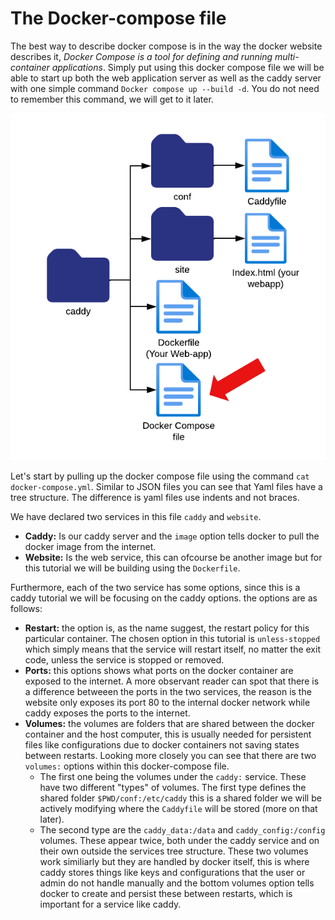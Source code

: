 # The Docker-compose file

The best way to describe docker compose is in the way the docker website describes it,
*Docker Compose is a tool for defining and running multi-container applications*. 
Simply put using this docker compose file we will be able to start up both the web application
server as well as the caddy server with one simple command `Docker compose up --build -d`.
You do not need to remember this command, we will get to it later.

![step1](./assets/step1.png)

Let's start by pulling up the docker compose file using the command `cat docker-compose.yml`.
Similar to JSON files you can see that Yaml files have a tree structure.
The difference is yaml files use indents and not braces.

We have declared two services in this file `caddy` and `website`.
- **Caddy:** Is our caddy server and the `image` option tells docker to pull the docker image from
  the internet.
- **Website:** Is the web service, this can ofcourse be another image but for
  this tutorial we will be building using the `Dockerfile`.

Furthermore, each of the two service has some options, 
since this is a caddy tutorial we will be focusing on the caddy options.
the options are as follows:
- **Restart:** the option is, as the name suggest, the restart policy for this particular container. The chosen option in this tutorial is `unless-stopped`
  which simply means that the service will restart itself, no matter the exit code, unless the service is stopped or removed.   
- **Ports:** this options shows what ports on the docker container are exposed to the internet.
  A more observant reader can spot that there is a difference betweeen the ports in the two services,
  the reason is the website only exposes its port 80 to the internal docker network while caddy exposes the ports to the internet.
- **Volumes:** the volumes are folders that are shared between the docker container and the host computer,
  this is usually needed for persistent files like configurations due to docker containers not saving states between restarts.
  Looking more closely you can see that there are two `volumes:` options within this docker-compose file.
  - The first one being the volumes under the `caddy:` service. These have two different "types" of volumes. 
    The first type defines the shared folder `$PWD/conf:/etc/caddy` this is a shared folder we will be
    actively modifying where the `Caddyfile` will be stored (more on that later). 
  - The second type are the `caddy_data:/data` and `caddy_config:/config` volumes.
    These appear twice, both under the caddy service and on their own outside the services tree structure.
    These two volumes work similiarly but they are handled by docker itself, this is where caddy stores things like keys and configurations
    that the user or admin do not handle manually and the bottom volumes option tells docker to create and persist these between restarts, which is important for a service like caddy.
  

